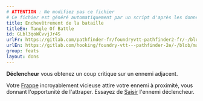 ```yaml
---
# ATTENTION : Ne modifiez pas ce fichier
# Ce fichier est généré automatiquement par un script d'après les données du module Foundry VTT officiel et de sa traduction
title: Enchevêtrement de la bataille
titleEn: Tangle Of Battle
id: GLbl3qoWCvvjJr4S
urlFr: https://gitlab.com/pathfinder-fr/foundryvtt-pathfinder2-fr/-/blob/master/data/feats/GLbl3qoWCvvjJr4S.htm
urlEn: https://gitlab.com/hooking/foundry-vtt---pathfinder-2e/-/blob/master/packs/data/feats.db/tangle-of-battle.json
group: feats
layout: dons
---
```

**Déclencheur** vous obtenez un coup critique sur un ennemi adjacent.

Votre [Frappe](../actions/frapper.md) incroyablement vicieuse attire votre ennemi à proximité, vous donnant l'opportunité de l'attraper. Essayez de [Saisir](../actions/saisir.md) l'ennemi déclencheur.


